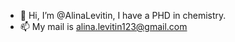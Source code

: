 - 👋 Hi, I’m @AlinaLevitin, I have a PHD in chemistry.
- 📫 My mail is alina.levitin123@gmail.com

<!---
AlinaLevitin/AlinaLevitin is a ✨ special ✨ repository because its `README.md` (this file) appears on your GitHub profile.
You can click the Preview link to take a look at your changes.
--->
